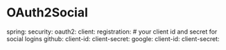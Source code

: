 # OAuth2Social

spring:
  security:
    oauth2:
      client:
        registration:
        # your client id and secret for social logins
          github:
            client-id: 
            client-secret: 
          google:
            client-id: 
            client-secret: 

